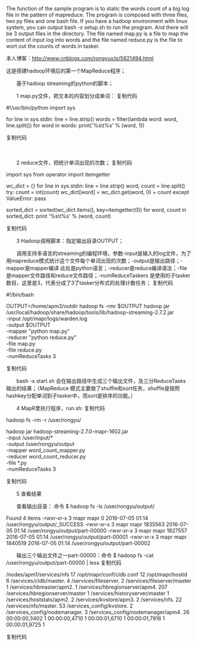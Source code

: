 The function of the sample program is to static the words count of a big log file in the pattern of mapreduce.
The program is composed with three files, two py files and one bash file.
If you have a hadoop environment with linux system, you can output bash -x setup.sh to run the program.
And there will be 3 output files in the directory.
The file named map.py is a file to map the content of input log into words and the file named reduce.py is the file to wort out the counts of words in tasker.

本人博客：http://www.cnblogs.com/rongyux/p/5621494.html

这是搭建hadoop环境后的第一个MapReduce程序；

　　基于hadoop streaming的python的脚本；

 

　　1 map.py文件，把文本的内容划分成单词：
复制代码

#!/usr/bin/python
import sys

for line in sys.stdin:
    line = line.strip()
    words = filter(lambda word: word, line.split())
    for word in words:
        print('%s\t%s' % (word, 1))

复制代码

　　

　　2 reduce文件，把统计单词出现的次数；
复制代码

import sys
from operator import itemgetter

wc_dict = {}
for line in sys.stdin:
    line = line.strip()
    word, count = line.split()
    try:
        count = int(count)
        wc_dict[word] = wc_dict.get(word, 0) + count
    except ValueError:
        pass

sorted_dict = sorted(wc_dict.items(), key=itemgetter(0))
for word, count in sorted_dict:
    print '%s\t%s' % (word, count)
        

复制代码

 

　　3 Hadoop调用脚本：指定输出目录OUTPUT；

　　调用支持多语言的streaming的编程环境，参数-input是输入的log文件，为了用mapreduce模式统计这个文件每个单词出现的次数；-output是输出路径；-mapper是mapper编译 此处是python语言；-reducer是reduce编译语法；-file是mapper文件路径和reduce文件路径；-numReduceTaskers 是使用的子tasker数目，这里是3，代表分成了3了tasker分布式的处理计数任务；
复制代码

#!/bin/bash

OUTPUT=/home/apm3/outdir
hadoop fs -rmr $OUTPUT
hadoop jar /usr/local/hadoop/share/hadoop/tools/lib/hadoop-streaming-2.7.2.jar \
-input /opt/mapr/logs/warden.log \
-output $OUTPUT \
-mapper "python map.py" \
-reducer "python reduce.py" \
-file map.py \
-file reduce.py \
-numReduceTasks 3  
 

复制代码

 

　　bash -x start.sh 会在输出路径中生成三个输出文件，及三分ReduceTasks 输出的结果；（MapReduce 模式主要做了shuffle和sort任务，shuffle是按照hashkey分配单词到子tasker中，而sort是排序的功能。）

 　　4 MapR里执行程序，run.sh:
复制代码

hadoop fs -rm -r /user/rongyu/

hadoop jar hadoop-streaming-2.7.0-mapr-1602.jar \
-input /user/input/* \
-output /user/rongyu/output \
-mapper word_count_mapper.py \
-reducer word_count_reducer.py \
-file *.py \
-numReduceTasks 3

复制代码

　　5 查看结果

 

　　查看输出目录： 命令 $ hadoop fs -ls /user/rongyu/output/

Found 4 items
-rwxr-xr-x   3 mapr mapr          0 2016-07-05 01:14 /user/rongyu/output/_SUCCESS
-rwxr-xr-x   3 mapr mapr    1835563 2016-07-05 01:14 /user/rongyu/output/part-00000
-rwxr-xr-x   3 mapr mapr    1827557 2016-07-05 01:14 /user/rongyu/output/part-00001
-rwxr-xr-x   3 mapr mapr    1840519 2016-07-05 01:14 /user/rongyu/output/part-00002

 

　　输出三个输出文件之一part-00000：命令 $ hadoop fs -cat /user/rongyu/output/part-00000 | less
复制代码

/nodes/apm1/services/nfs        17
/opt/mapr/conf/cldb.conf        12
/opt/mapr/hostid        6
/services/cldb/master.  4
/services/fileserver.   2
/services/fileserver/master     1
/services/hbmaster/apm2.        1
/services/hbregionserver/apm4.  207
/services/hbregionserver/master 1
/services/historyserver/master  1
/services/hoststats/apm2.       2
/services/kvstore/apm3. 2
/services/nfs.  22
/services/nfs/master.   53
/services_config/kvstore.       2
/services_config/nodemanager.   3
/services_config/nodemanager/apm4.      26
00:00:00,3402   1
00:00:00,4710   1
00:00:01,6710   1
00:00:01,7916   1
00:00:01,9725   1

复制代码

